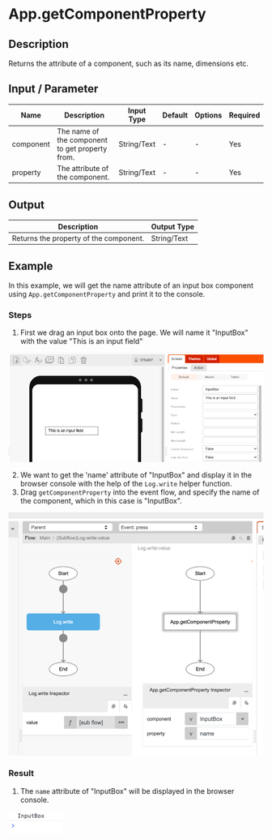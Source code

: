 # App.getComponentProperty

## Description

Returns the attribute of a component, such as its name, dimensions etc.

## Input / Parameter

| Name | Description | Input Type | Default | Options | Required |
| ------ | ------ | ------ | ------ | ------ | ------ |
| component | The name of the component to get property from. | String/Text | - | - | Yes |
| property | The attribute of the component. | String/Text | - | - | Yes |

## Output

| Description | Output Type |
| ------ | ------ |
| Returns the property of the component. | String/Text |

## Example

In this example, we will get the name attribute of an input box component using `App.getComponentProperty` and print it to the console. 

### Steps

1. First we drag an input box onto the page. We will name it "InputBox" with the value "This is an input field"

![](./getComponentProperty-step-1.png)

2. We want to get the 'name' attribute of "InputBox" and display it in the browser console with the help of the `Log.write` helper function. 
3. Drag `getComponentProperty` into the event flow, and specify the name of the component, which in this case is "InputBox".

![](./getComponentProperty-step-2.png)


### Result

1. The `name` attribute of "InputBox" will be displayed in the browser console.

![](./getComponentProperty-result-1.png)